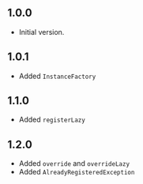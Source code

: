 ## 1.0.0

- Initial version.

## 1.0.1

- Added `InstanceFactory`

## 1.1.0

- Added `registerLazy`

## 1.2.0

- Added `override` and `overrideLazy`
- Added `AlreadyRegisteredException`
